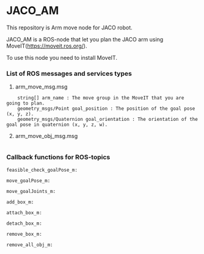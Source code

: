 # JACO_AM
This repository is Arm move node for JACO robot.

JACO_AM is a ROS-node that let you plan the JACO arm using MoveIT(https://moveit.ros.org/).

To use this node you need to install MoveIT.

### List of ROS messages and services types
    
1. arm_move_msg.msg
```buildoutcfg
    string[] arm_name : The move group in the MoveIT that you are going to plan. 
    geometry_msgs/Point goal_position : The position of the goal pose (x, y, z).
    geometry_msgs/Quaternion goal_orientation : The orientation of the goal pose in quaternion (x, y, z, w).
```       
2. arm_move_obj_msg.msg
```buildoutcfg

```

### Callback functions for ROS-topics
    
    feasible_check_goalPose_m:
    
    move_goalPose_m:

    move_goalJoints_m:

    add_box_m:

    attach_box_m:

    detach_box_m:

    remove_box_m:

    remove_all_obj_m:
 